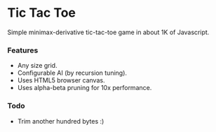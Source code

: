 Tic Tac Toe
===

Simple minimax-derivative tic-tac-toe game in about 1K of Javascript.

### Features

- Any size grid.
- Configurable AI (by recursion tuning).
- Uses HTML5 browser canvas.
- Uses alpha-beta pruning for 10x performance.

### Todo

- Trim another hundred bytes :)